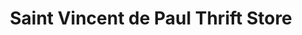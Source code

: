 ---
title: "Saint Vincent de Paul Thrift Store"
url: /auburn/saint-vincent-de-paul-thrift-store/
shop: charity
---